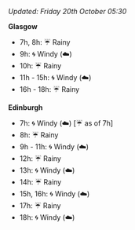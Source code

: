 *Updated: Friday 20th October 05:30*

**Glasgow**

* 7h, 8h: :umbrella: Rainy
* 9h: :cyclone: Windy (:cloud:)
* 10h: :umbrella: Rainy
* 11h - 15h: :cyclone: Windy (:cloud:)
* 16h - 18h: :umbrella: Rainy

**Edinburgh**

* 7h: :cyclone: Windy (:cloud:) [:umbrella: as of 7h]
* 8h: :umbrella: Rainy
* 9h - 11h: :cyclone: Windy (:cloud:)
* 12h: :umbrella: Rainy
* 13h: :cyclone: Windy (:cloud:)
* 14h: :umbrella: Rainy
* 15h, 16h: :cyclone: Windy (:cloud:)
* 17h: :umbrella: Rainy
* 18h: :cyclone: Windy (:cloud:)
